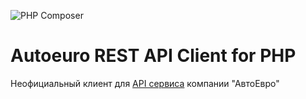 ![PHP Composer](https://github.com/mrodikov/php-autoeuro-api/workflows/PHP%20Composer/badge.svg?branch=master)
# Autoeuro REST API Client for PHP

Неофициальный клиент для [API сервиса](https://api.autoeuro.ru) компании "АвтоЕвро"